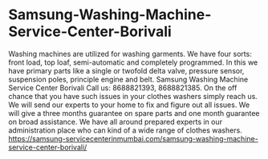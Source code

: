 # Samsung-Washing-Machine-Service-Center-Borivali
 Washing machines are utilized for washing garments. We have four sorts: front load, top loaf, semi-automatic and completely programmed. In this we have primary parts like a single or twofold delta valve, pressure sensor, suspension poles, principle engine and belt. Samsung Washing Machine Service Center Borivali Call us: 8688821393, 8688821385.  On the off chance that you have such issues in your clothes washers simply reach us. We will send our experts to your home to fix and figure out all issues. We will give a three months guarantee on spare parts and one month guarantee on broad assistance. We have all around prepared experts in our administration place who can kind of a wide range of clothes washers.  https://samsung-servicecenterinmumbai.com/samsung-washing-machine-service-center-borivali/
